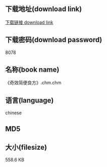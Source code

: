 ## 下载地址(download link)
[下载链接 download link](https://tutu365.netlify.app/?s=%E3%80%8A%E5%A5%87%E6%95%88%E7%AE%80%E4%BE%BF%E8%89%AF%E6%96%B9%E3%80%8B.chm)

## 下载密码(download password)
8078

## 名称(book name)
《奇效简便良方》.chm.chm

## 语言(language)
chinese

## MD5


## 大小(filesize)
558.6 KB
